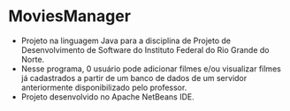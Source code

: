 # MoviesManager
- Projeto na linguagem Java para a disciplina de Projeto de Desenvolvimento de Software do Instituto Federal do Rio Grande do Norte.
- Nesse programa, 0 usuário pode adicionar filmes e/ou visualizar filmes já cadastrados a partir de um banco de dados de um servidor anteriormente disponibilizado pelo professor.
-  Projeto desenvolvido no Apache NetBeans IDE.
